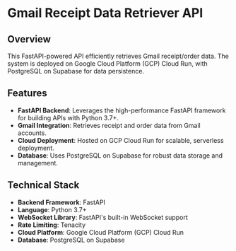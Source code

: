 # Gmail Receipt Data Retriever API

## Overview

This FastAPI-powered API efficiently retrieves Gmail receipt/order data. The system is deployed on Google Cloud Platform (GCP) Cloud Run, with PostgreSQL on Supabase for data persistence.

## Features

- **FastAPI Backend**: Leverages the high-performance FastAPI framework for building APIs with Python 3.7+.
- **Gmail Integration**: Retrieves receipt and order data from Gmail accounts.
- **Cloud Deployment**: Hosted on GCP Cloud Run for scalable, serverless deployment.
- **Database**: Uses PostgreSQL on Supabase for robust data storage and management.

## Technical Stack

- **Backend Framework**: FastAPI
- **Language**: Python 3.7+
- **WebSocket Library**: FastAPI's built-in WebSocket support
- **Rate Limiting**: Tenacity
- **Cloud Platform**: Google Cloud Platform (GCP) Cloud Run
- **Database**: PostgreSQL on Supabase
   
